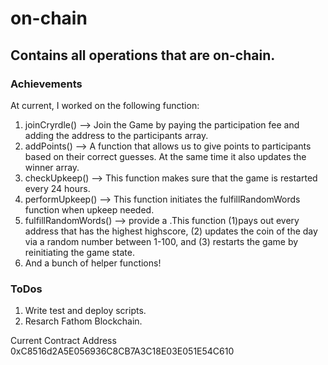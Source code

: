 # on-chain
## Contains all operations that are on-chain.

### Achievements
At current, I worked on the following function: 
1. joinCryrdle() --> Join the Game by paying the participation fee and adding the address to the participants array.
1. addPoints() --> A function that allows us to give points to participants based on their correct guesses. At the same time it also updates the winner array.
1. checkUpkeep() --> This function makes sure that the game is restarted every 24 hours.
1. performUpkeep() --> This function initiates the fulfillRandomWords function when upkeep needed.
1. fulfillRandomWords() --> provide a .This function (1)pays out every address that has the highest highscore, (2) updates the coin of the day via a random number between 1-100, and (3) restarts the game by reinitiating the game state.
1. And a bunch of helper functions!

### ToDos
1. Write test and deploy scripts.
1. Resarch Fathom Blockchain.


Current Contract Address
0xC8516d2A5E056936C8CB7A3C18E03E051E54C610
